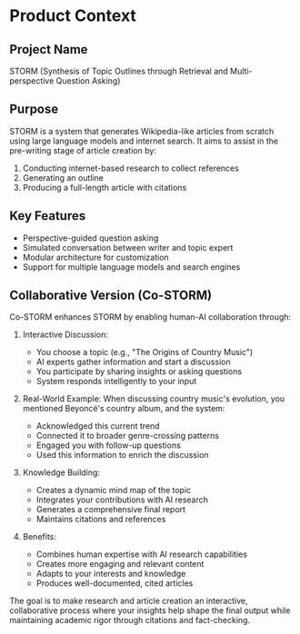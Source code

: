 # Product Context

## Project Name
STORM (Synthesis of Topic Outlines through Retrieval and Multi-perspective Question Asking)

## Purpose
STORM is a system that generates Wikipedia-like articles from scratch using large language models and internet search. It aims to assist in the pre-writing stage of article creation by:
1. Conducting internet-based research to collect references
2. Generating an outline
3. Producing a full-length article with citations

## Key Features
- Perspective-guided question asking
- Simulated conversation between writer and topic expert
- Modular architecture for customization
- Support for multiple language models and search engines

## Collaborative Version (Co-STORM)
Co-STORM enhances STORM by enabling human-AI collaboration through:
1. Interactive Discussion:
   - You choose a topic (e.g., "The Origins of Country Music")
   - AI experts gather information and start a discussion
   - You participate by sharing insights or asking questions
   - System responds intelligently to your input

2. Real-World Example:
   When discussing country music's evolution, you mentioned Beyoncé's country album, and the system:
   - Acknowledged this current trend
   - Connected it to broader genre-crossing patterns
   - Engaged you with follow-up questions
   - Used this information to enrich the discussion

3. Knowledge Building:
   - Creates a dynamic mind map of the topic
   - Integrates your contributions with AI research
   - Generates a comprehensive final report
   - Maintains citations and references

4. Benefits:
   - Combines human expertise with AI research capabilities
   - Creates more engaging and relevant content
   - Adapts to your interests and knowledge
   - Produces well-documented, cited articles

The goal is to make research and article creation an interactive, collaborative process where your insights help shape the final output while maintaining academic rigor through citations and fact-checking.
